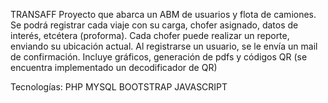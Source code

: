 TRANSAFF
Proyecto que abarca un ABM de usuarios y flota de camiones. 
Se podrá registrar cada viaje con su carga, chofer asignado, datos de interés, etcétera (proforma).
Cada chofer puede realizar un reporte, enviando su ubicación actual.
Al registrarse un usuario, se le envía un mail de confirmación.
Incluye gráficos, generación de pdfs y códigos QR (se encuentra implementado un decodificador de QR)

Tecnologías:
PHP
MYSQL
BOOTSTRAP
JAVASCRIPT
